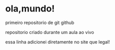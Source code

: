 #  ola,mundo!
 primeiro repositorio de git github

repositorio criado durante um aula ao vivo  

essa linha adicionei diretamente no site que legal!
